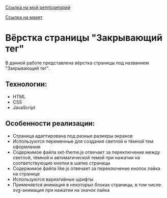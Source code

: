 [Ссылка на мой реппозиторий](https://github.com/AskonaLi/zakrivayuschiy-teg-f)

[Ссылка на макет](https://www.figma.com/design/Mkp0ZU8aEiNmy0PQK5pSzK/%238-%3C%2Fзакрывающий-тег%3E-(Copy)?node-id=0-1&p=f&t=epCiydqTwCsPA0YD-0)

# Вёрстка страницы "Закрывающий тег"
В данной работе представлена вёрстка страницы под названием "Закрывающий тег".

## Технологии:
- HTML
- CSS
- JavaScript

## Особенности реализации:
- Страница адаптирована под разные размеры экранов
- Используются переменные для создания светлой и тёмной тем оформления
- Содержимое файла set-theme.js отвечает за переключение между светлой, тёмной и автоматической темой при нажатии на соответствующие кнопки в шапке страницы
- Содержимое файла like.js отвечает за переключение кнопок лайка на странице
- Используются вариативные шрифты
- Применяется анимация в некоторых блоках страницы, в том числе svg-анимация при нажатии на значок лайка